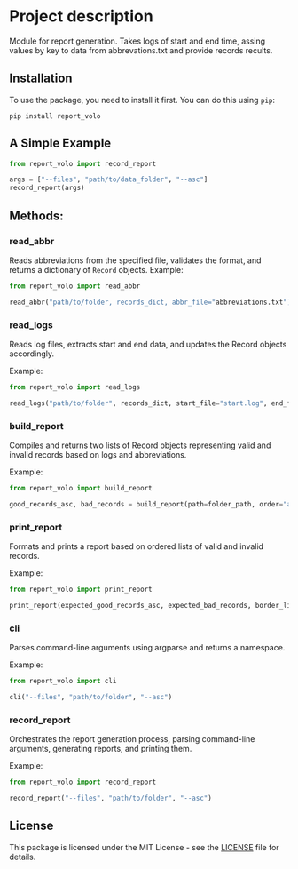# Project description

Module for report generation. Takes logs of start and end time, assing values by key to data from abbrevations.txt and provide records recults.

## Installation

To use the package, you need to install it first. You can do this using `pip`:

```pip install report_volo```

## A Simple Example

```python
from report_volo import record_report

args = ["--files", "path/to/data_folder", "--asc"]
record_report(args)
```

## Methods:

### read_abbr

Reads abbreviations from the specified file, validates the format, and returns a dictionary of `Record` objects.
Example:
```python
from report_volo import read_abbr

read_abbr("path/to/folder, records_dict, abbr_file="abbreviations.txt")
```

### read_logs 

Reads log files, extracts start and end data, and updates the Record objects accordingly.

Example:
```python
from report_volo import read_logs

read_logs("path/to/folder", records_dict, start_file="start.log", end_file="end.log")
```

### build_report 
Compiles and returns two lists of Record objects representing valid and invalid records based on logs and abbreviations.

Example:
```python
from report_volo import build_report

good_records_asc, bad_records = build_report(path=folder_path, order="asc")
```

### print_report
Formats and prints a report based on ordered lists of valid and invalid records.

Example:
```python
from report_volo import print_report

print_report(expected_good_records_asc, expected_bad_records, border_line=15)
```


### cli
Parses command-line arguments using argparse and returns a namespace.

Example:
```python
from report_volo import cli

cli("--files", "path/to/folder", "--asc")
```

### record_report
Orchestrates the report generation process, parsing command-line arguments, generating reports, and printing them.

Example:
```python
from report_volo import record_report

record_report("--files", "path/to/folder", "--asc")
```

## License

This package is licensed under the MIT License - see the [LICENSE](LICENSE) file for details.
